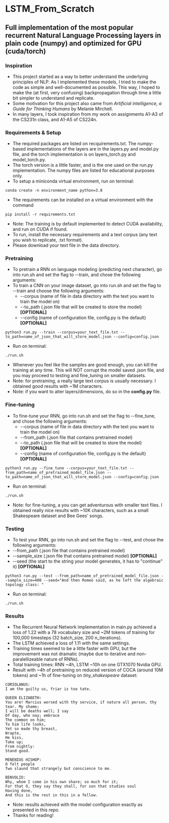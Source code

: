 # LSTM_From_Scratch
## Full implementation of the most popular recurrent Natural Language Processing layers in plain code (numpy) and optimized for GPU (cuda/torch)

### Inspiration
- This project started as a way to better understand the underlying principles of NLP. As I implemented these models, I tried to make the code as simple and well-documented as possible. This way, I hoped to make the (at first, very confusing) backpropagation through time a little bit simpler to understand and replicate.
- Some motivation for this project also came from <i>Artificial intelligence, a Guide for Thinking Humans</i> by Melanie Mirchell.
- In many layers, I took inspiration from my work on assignments A1-A3 of the CS231n class, and A1-A5 of CS224n.

### Requirements & Setup
- The required packages are listed on recquirements.txt. The numpy-based implementations of the layers are in the layers.py and model.py file, and the torch implementation is on layers_torch.py and model_torch.py.
- The torch version is a little faster, and is the one used on the run.py implementation. The numpy files are listed for educational purposes only.
- To setup a miniconda virtual environment, run on terminal:
```
conda create -n environment_name python=3.8
```
- The requirements can be installed on a virtual environment with the command
```
pip install -r requirements.txt
```
- Note: The training is by default implemented to detect CUDA availability, and run on CUDA if found.
- To run, install the necessary requirements and a text corpus (any text you wish to replicate, .txt format).
- Please download your text file in the data directory.
  
### Pretraining
- To pretrain a RNN on language modeling (predicting next character), go into run.sh and set the flag to --train, and chose the following arguments:
- To train a CNN on your image dataset, go into run.sh and set the flag to --train and choose the following arguments:
  - --corpus (name of file in data directory with the text you want to train the model on) 
  - --to_path (.json file that will be created to store the model) <b>[OPTIONAL]</b>
  - --config (name of configuration file, config.py is the default) <b>[OPTIONAL]</b>
```
python3 run.py --train --corpus=your_text_file.txt --to_path=name_of_json_that_will_store_model.json --config=config.json
```
- Run on terminal:
```
./run.sh
```
- Whenever you feel like the samples are good enough, you can kill the training at any time. This will NOT corrupt the model saved .json file, and you may proceed to testing and fine_tuning on smaller datasets.
- Note: for pretraining, a really large text corpus is usually necessary. I obtained good results with ~1M characters.
- Note: if you want to alter layers/dimensions, do so in the __config.py__ file.
  
### Fine-tuning
- To fine-tune your RNN, go into run.sh and set the flag to --fine_tune, and chose the following arguments:
  - --corpus (name of file in data directory with the text you want to train the model on) 
  - --from_path (.json file that contains pretrained model)
  - --to_path (.json file that will be created to store the model) <b>[OPTIONAL]</b>
  - --config (name of configuration file, config.py is the default) <b>[OPTIONAL]</b>
```
python3 run.py --fine_tune --corpus=your_text_file.txt --from_path=name_of_pretrained_model_file.json --to_path=name_of_json_that_will_store_model.json --config=config.json
```
- Run on terminal:
```
./run.sh
```
- Note: for fine-tuning, a you can get adventurous with smaller text files. I obtained really nice results with ~10K characters, such as a small Shakespeare dataset and Bee Gees' songs.

### Testing
- To test your RNN, go into run.sh and set the flag to --test, and chose the following arguments:
- --from_path (.json file that contains pretrained model) 
- --sample_size (.json file that contains pretrained model) <b>[OPTIONAL]</b>
- --seed (the start to the string your model generates, it has to "continue" it) <b>[OPTIONAL]</b>

```
python3 run.py --test --from_path=name_of_pretrained_model_file.json --sample_size=400 --seed="And then Romeo said, as he left the algebraic topology class: " 
```
- Run on terminal:
```
./run.sh
```

### Results
- The Recurrent Neural Network implementation in main.py achieved a loss of 1.22 with a 78 vocabulary size and ~2M tokens of training for 100,000 timesteps (32 batch_size, 200 n_iterations).
- The LSTM achieved a loss of 1.11 with the same settings.
- Training times seemed to be a little faster with GPU, but the improvement was not dramatic (maybe due to iterative and non-paralellizeable nature of RNNs).
- Total training times: RNN ~4h, LSTM ~10h on one GTX1070 Nvidia GPU.
- Result with ~4h of pretraining on reduced version of COCA (around 10M tokens) and ~1h of fine-tuning on <i>tiny_shakespeare</i> dataset:
  
```
CORIOLANUS:
I am the guilty us, friar is too tate.

QUEEN ELIZABETH:
You are! Marcius worsed with thy service, if nature all person, thy tear. My shame;
I will be deaths well; I say
Of day, who nay; embrace
The common on him;
To him life looks,
Yet so made thy breast,
Wrapte,
He kiss,
Take up;
From nightly:
Stand good.

MENENIUS HISHOP:
O felt people
Two slaund that strangely but conscience to me.

BENVOLIO:
Why, whom I come in his own share; so much for it;
For that O, they say they shall, for son that studies soul
Having done,
And this is the rest in this in a fellow.
```
- Note: results achieved with the model configuration exactly as presented in this repo.
- Thanks for reading!
